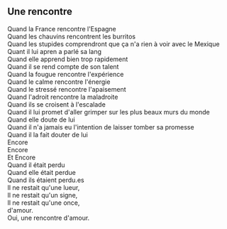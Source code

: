 ## Une rencontre

Quand la France rencontre l'Espagne  
Quand les chauvins rencontrent les burritos  
Quand les stupides comprendront que ça n'a rien à voir avec le Mexique  
Quant il lui apren a parlé sa lang  
Quand elle apprend bien trop rapidement  
Quand il se rend compte de son talent  
Quand la fougue rencontre l'expérience  
Quand le calme rencontre l'énergie  
Quand le stressé rencontre l'apaisement  
Quand l'adroit rencontre la maladroite  
Quand ils se croisent à l'escalade  
Quand il lui promet d'aller grimper sur les plus beaux murs du monde  
Quand elle doute de lui  
Quand il n'a jamais eu l'intention de laisser tomber sa promesse  
Quand il la fait douter de lui  
Encore  
Encore  
Et Encore  
Quand il était perdu  
Quand elle était perdue  
Quand ils étaient perdu.es  
Il ne restait qu'une lueur,  
Il ne restait qu'un signe,  
Il ne restait qu'une once,  
d'amour.  
Oui, une rencontre d'amour.  